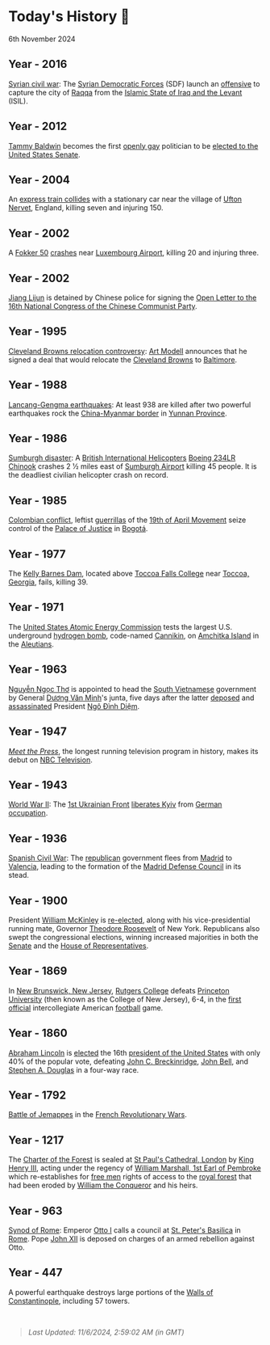 
# Today's History 📜

6th November 2024


## Year - 2016
 [Syrian civil war](https://wikipedia.org/wiki/Syrian_civil_war "Syrian civil war"): The [Syrian Democratic Forces](https://wikipedia.org/wiki/Syrian_Democratic_Forces "Syrian Democratic Forces") (SDF) launch an [offensive](https://wikipedia.org/wiki/Raqqa_campaign_(2016%E2%80%932017) "Raqqa campaign (2016-2017)") to capture the city of [Raqqa](https://wikipedia.org/wiki/Raqqa "Raqqa") from the [Islamic State of Iraq and the Levant](https://wikipedia.org/wiki/Islamic_State_of_Iraq_and_the_Levant "Islamic State of Iraq and the Levant") (ISIL).

## Year - 2012
 [Tammy Baldwin](https://wikipedia.org/wiki/Tammy_Baldwin "Tammy Baldwin") becomes the first [openly gay](https://wikipedia.org/wiki/Openly_gay "Openly gay") politician to be [elected to the United States Senate](https://wikipedia.org/wiki/United_States_Senate_election_in_Wisconsin,_2012 "United States Senate election in Wisconsin, 2012").

## Year - 2004
 An [express train collides](https://wikipedia.org/wiki/Ufton_Nervet_rail_crash "Ufton Nervet rail crash") with a stationary car near the village of [Ufton Nervet](https://wikipedia.org/wiki/Ufton_Nervet "Ufton Nervet"), England, killing seven and injuring 150.

## Year - 2002
 A [Fokker 50](https://wikipedia.org/wiki/Fokker_50 "Fokker 50") [crashes](https://wikipedia.org/wiki/Luxair_Flight_9642 "Luxair Flight 9642") near [Luxembourg Airport](https://wikipedia.org/wiki/Luxembourg_Airport "Luxembourg Airport"), killing 20 and injuring three.

## Year - 2002
 [Jiang Lijun](https://wikipedia.org/wiki/Jiang_Lijun "Jiang Lijun") is detained by Chinese police for signing the [Open Letter to the 16th National Congress of the Chinese Communist Party](https://wikipedia.org/wiki/Open_Letter_to_the_16th_National_Congress_of_the_Chinese_Communist_Party "Open Letter to the 16th National Congress of the Chinese Communist Party").

## Year - 1995
 [Cleveland Browns relocation controversy](https://wikipedia.org/wiki/Cleveland_Browns_relocation_controversy "Cleveland Browns relocation controversy"): [Art Modell](https://wikipedia.org/wiki/Art_Modell "Art Modell") announces that he signed a deal that would relocate the [Cleveland Browns](https://wikipedia.org/wiki/Cleveland_Browns "Cleveland Browns") to [Baltimore](https://wikipedia.org/wiki/Baltimore "Baltimore").

## Year - 1988
 [Lancang-Gengma earthquakes](https://wikipedia.org/wiki/1988_Lancang%E2%80%93Gengma_earthquakes "1988 Lancang-Gengma earthquakes"): At least 938 are killed after two powerful earthquakes rock the [China-Myanmar border](https://wikipedia.org/wiki/China%E2%80%93Myanmar_border "China-Myanmar border") in [Yunnan Province](https://wikipedia.org/wiki/Yunnan_Province "Yunnan Province").

## Year - 1986
 [Sumburgh disaster](https://wikipedia.org/wiki/1986_British_International_Helicopters_Chinook_crash "1986 British International Helicopters Chinook crash"): A [British International Helicopters](https://wikipedia.org/wiki/British_International_Helicopters "British International Helicopters") [Boeing 234LR Chinook](https://wikipedia.org/wiki/Boeing_CH-47_Chinook "Boeing CH-47 Chinook") crashes 2<style data-mw-deduplicate="TemplateStyles:r1154941027">.mw-parser-output .frac{white-space:nowrap}.mw-parser-output .frac .num,.mw-parser-output .frac .den{font-size:80%;line-height:0;vertical-align:super}.mw-parser-output .frac .den{vertical-align:sub}.mw-parser-output .sr-only{border:0;clip:rect(0,0,0,0);clip-path:polygon(0px 0px,0px 0px,0px 0px);height:1px;margin:-1px;overflow:hidden;padding:0;position:absolute;width:1px}</style>
<span class="frac"><span class="num">1</span>⁄<span class="den">2</span></span> miles east of [Sumburgh Airport](https://wikipedia.org/wiki/Sumburgh_Airport "Sumburgh Airport") killing 45 people. It is the deadliest civilian helicopter crash on record.

## Year - 1985
 [Colombian conflict](https://wikipedia.org/wiki/Colombian_conflict "Colombian conflict"), leftist [guerrillas](https://wikipedia.org/wiki/Guerrilla "Guerrilla") of the [19th of April Movement](https://wikipedia.org/wiki/19th_of_April_Movement "19th of April Movement") seize control of the [Palace of Justice](https://wikipedia.org/wiki/Palace_of_Justice_siege "Palace of Justice siege") in [Bogotá](https://wikipedia.org/wiki/Bogot%C3%A1 "Bogotá").

## Year - 1977
 The [Kelly Barnes Dam](https://wikipedia.org/wiki/Kelly_Barnes_Dam "Kelly Barnes Dam"), located above [Toccoa Falls College](https://wikipedia.org/wiki/Toccoa_Falls_College "Toccoa Falls College") near [Toccoa, Georgia](https://wikipedia.org/wiki/Toccoa,_Georgia "Toccoa, Georgia"), fails, killing 39.

## Year - 1971
 The [United States Atomic Energy Commission](https://wikipedia.org/wiki/United_States_Atomic_Energy_Commission "United States Atomic Energy Commission") tests the largest U.S. underground [hydrogen bomb](https://wikipedia.org/wiki/Hydrogen_bomb "Hydrogen bomb"), code-named [Cannikin](https://wikipedia.org/wiki/Cannikin "Cannikin"), on [Amchitka Island](https://wikipedia.org/wiki/Amchitka_Island "Amchitka Island") in the [Aleutians](https://wikipedia.org/wiki/Aleutian_Islands "Aleutian Islands").

## Year - 1963
 [Nguyễn Ngọc Thơ](https://wikipedia.org/wiki/Nguy%E1%BB%85n_Ng%E1%BB%8Dc_Th%C6%A1 "Nguyễn Ngọc Thơ") is appointed to head the [South Vietnamese](https://wikipedia.org/wiki/South_Vietnam "South Vietnam") government by General [Dương Văn Minh](https://wikipedia.org/wiki/D%C6%B0%C6%A1ng_V%C4%83n_Minh "Dương Văn Minh")'s junta, five days after the latter [deposed](https://wikipedia.org/wiki/1963_South_Vietnamese_coup "1963 South Vietnamese coup") and [assassinated](https://wikipedia.org/wiki/Arrest_and_assassination_of_Ngo_Dinh_Diem "Arrest and assassination of Ngo Dinh Diem") President [Ngô Đình Diệm](https://wikipedia.org/wiki/Ng%C3%B4_%C4%90%C3%ACnh_Di%E1%BB%87m "Ngô Đình Diệm").

## Year - 1947
 <i>[Meet the Press](https://wikipedia.org/wiki/Meet_the_Press "Meet the Press")</i>, the longest running television program in history, makes its debut on [NBC Television](https://wikipedia.org/wiki/NBC "NBC").

## Year - 1943
 [World War II](https://wikipedia.org/wiki/World_War_II "World War II"): The [1st Ukrainian Front](https://wikipedia.org/wiki/1st_Ukrainian_Front "1st Ukrainian Front") [liberates Kyiv](https://wikipedia.org/wiki/Battle_of_Kiev_(1943) "Battle of Kiev (1943)") from [German occupation](https://wikipedia.org/wiki/Reichskommissariat_Ukraine "Reichskommissariat Ukraine").

## Year - 1936
 [Spanish Civil War](https://wikipedia.org/wiki/Spanish_Civil_War "Spanish Civil War"): The [republican](https://wikipedia.org/wiki/Republican_faction_(Spanish_Civil_War) "Republican faction (Spanish Civil War)") government flees from [Madrid](https://wikipedia.org/wiki/Siege_of_Madrid "Siege of Madrid") to [Valencia](https://wikipedia.org/wiki/Valencia "Valencia"), leading to the formation of the [Madrid Defense Council](https://wikipedia.org/wiki/Madrid_Defense_Council "Madrid Defense Council") in its stead.

## Year - 1900
 President [William McKinley](https://wikipedia.org/wiki/William_McKinley "William McKinley") is [re-elected](https://wikipedia.org/wiki/1900_United_States_presidential_election "1900 United States presidential election"), along with his vice-presidential running mate, Governor [Theodore Roosevelt](https://wikipedia.org/wiki/Theodore_Roosevelt "Theodore Roosevelt") of New York. Republicans also swept the congressional elections, winning increased majorities in both the [Senate](https://wikipedia.org/wiki/1900_and_1901_United_States_Senate_elections "1900 and 1901 United States Senate elections") and the [House of Representatives](https://wikipedia.org/wiki/1900_United_States_House_of_Representatives_elections "1900 United States House of Representatives elections").

## Year - 1869
 In [New Brunswick, New Jersey](https://wikipedia.org/wiki/New_Brunswick,_New_Jersey "New Brunswick, New Jersey"), [Rutgers College](https://wikipedia.org/wiki/Rutgers_College "Rutgers College") defeats [Princeton University](https://wikipedia.org/wiki/Princeton_University "Princeton University") (then known as the College of New Jersey), 6-4, in the [first official](https://wikipedia.org/wiki/1869_college_football_season#First_football_game_ever_played "1869 college football season") intercollegiate American [football](https://wikipedia.org/wiki/College_football "College football") game.

## Year - 1860
 [Abraham Lincoln](https://wikipedia.org/wiki/Abraham_Lincoln "Abraham Lincoln") is [elected](https://wikipedia.org/wiki/1860_United_States_presidential_election "1860 United States presidential election") the 16th [president of the United States](https://wikipedia.org/wiki/President_of_the_United_States "President of the United States") with only 40% of the popular vote, defeating [John C. Breckinridge](https://wikipedia.org/wiki/John_C._Breckinridge "John C. Breckinridge"), [John Bell](https://wikipedia.org/wiki/John_Bell_(Tennessee_politician) "John Bell (Tennessee politician)"), and [Stephen A. Douglas](https://wikipedia.org/wiki/Stephen_A._Douglas "Stephen A. Douglas") in a four-way race.

## Year - 1792
 [Battle of Jemappes](https://wikipedia.org/wiki/Battle_of_Jemappes "Battle of Jemappes") in the [French Revolutionary Wars](https://wikipedia.org/wiki/French_Revolutionary_Wars "French Revolutionary Wars").

## Year - 1217
 The [Charter of the Forest](https://wikipedia.org/wiki/Charter_of_the_Forest "Charter of the Forest") is sealed at [St Paul's Cathedral, London](https://wikipedia.org/wiki/St_Paul%27s_Cathedral,_London "St Paul's Cathedral, London") by [King Henry III](https://wikipedia.org/wiki/Henry_III_of_England "Henry III of England"), acting under the regency of [William Marshall, 1st Earl of Pembroke](https://wikipedia.org/wiki/William_Marshall,_1st_Earl_of_Pembroke "William Marshall, 1st Earl of Pembroke") which re-establishes for [free men](https://wikipedia.org/wiki/Free_tenant "Free tenant") rights of access to the [royal forest](https://wikipedia.org/wiki/Royal_forest "Royal forest") that had been eroded by [William the Conqueror](https://wikipedia.org/wiki/William_the_Conqueror "William the Conqueror") and his heirs.

## Year - 963
[Synod of Rome](https://wikipedia.org/wiki/Synod_of_Rome_(963) "Synod of Rome (963)"): Emperor [Otto I](https://wikipedia.org/wiki/Otto_I,_Holy_Roman_Emperor "Otto I, Holy Roman Emperor") calls a council at [St. Peter's Basilica](https://wikipedia.org/wiki/St._Peter%27s_Basilica "St. Peter's Basilica") in [Rome](https://wikipedia.org/wiki/Rome "Rome"). Pope [John XII](https://wikipedia.org/wiki/Pope_John_XII "Pope John XII") is deposed on charges of an armed rebellion against Otto.

## Year - 447
A powerful earthquake destroys large portions of the [Walls of Constantinople](https://wikipedia.org/wiki/Walls_of_Constantinople "Walls of Constantinople"), including 57 towers.

<br />

> _Last Updated: 11/6/2024, 2:59:02 AM (in GMT)_
